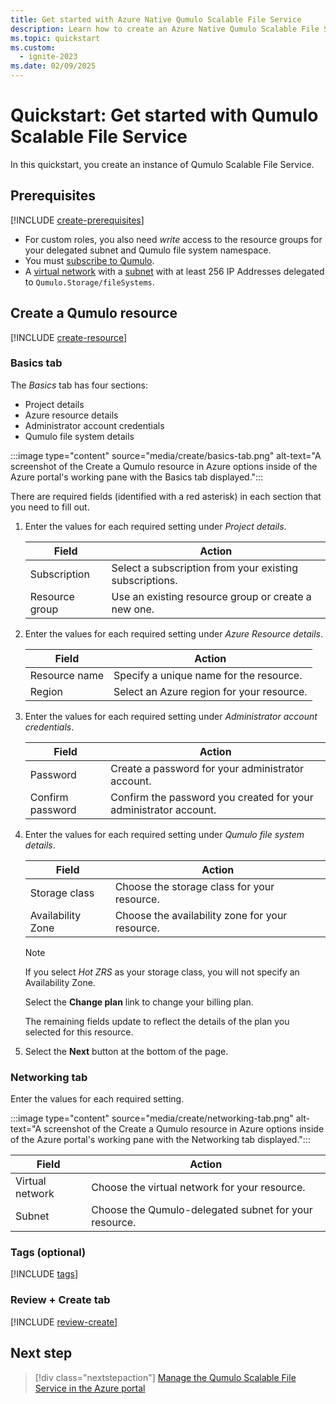 ```yaml
---
title: Get started with Azure Native Qumulo Scalable File Service
description: Learn how to create an Azure Native Qumulo Scalable File Service resource in the Azure portal.
ms.topic: quickstart
ms.custom:
  - ignite-2023
ms.date: 02/09/2025
---
```


# Quickstart: Get started with Qumulo Scalable File Service

In this quickstart, you create an instance of Qumulo Scalable File Service.

## Prerequisites

[!INCLUDE [create-prerequisites](../includes/create-prerequisites.md)]
- For custom roles, you also need *write* access to the resource groups for your delegated subnet and Qumulo file system namespace.
- You must [subscribe to Qumulo](overview.md#subscribe-to-qumulo).
- A [virtual network](/azure/virtual-network/manage-subnet-delegation?tabs=manage-subnet-delegation-portal) with a [subnet](/azure/virtual-network/manage-subnet-delegation?tabs=manage-subnet-delegation-portal) with at least 256 IP Addresses delegated to `Qumulo.Storage/fileSystems`.

## Create a Qumulo resource

[!INCLUDE [create-resource](../includes/create-resource.md)]

### Basics tab

The *Basics* tab has four sections:

- Project details
- Azure resource details
- Administrator account credentials
- Qumulo file system details

:::image type="content" source="media/create/basics-tab.png" alt-text="A screenshot of the Create a Qumulo resource in Azure options inside of the Azure portal's working pane with the Basics tab displayed.":::

There are required fields (identified with a red asterisk) in each section that you need to fill out.

1. Enter the values for each required setting under *Project details*.

   | Field               | Action                                                    |
   |---------------------|-----------------------------------------------------------|
   | Subscription        | Select a subscription from your existing subscriptions.   |
   | Resource group      | Use an existing resource group or create a new one.       |

1. Enter the values for each required setting under *Azure Resource details*.

   | Field              | Action                                    |
   |--------------------|-------------------------------------------|
   | Resource name      | Specify a unique name for the resource.   |
   | Region             | Select an Azure region for your resource. |

1. Enter the values for each required setting under *Administrator account credentials*.

   | Field             | Action                                                           |
   |-------------------|------------------------------------------------------------------|
   | Password          | Create a password for your administrator account.                |
   | Confirm password  | Confirm the password you created for your administrator account. |

1. Enter the values for each required setting under *Qumulo file system details*.

   | Field              | Action                                          |
   |--------------------|-------------------------------------------------|
   | Storage class      | Choose the storage class for your resource.     |
   | Availability Zone  | Choose the availability zone for your resource. |

   > [!NOTE]
   > If you select *Hot ZRS* as your storage class, you will not specify an Availability Zone.
   
   Select the **Change plan** link to change your billing plan.

   The remaining fields update to reflect the details of the plan you selected for this resource.

1. Select the **Next** button at the bottom of the page.

### Networking tab

Enter the values for each required setting.

:::image type="content" source="media/create/networking-tab.png" alt-text="A screenshot of the Create a Qumulo resource in Azure options inside of the Azure portal's working pane with the Networking tab displayed.":::

   | Field             | Action                                                |
   |-------------------|-------------------------------------------------------|
   | Virtual network   | Choose the virtual network for your resource.         |
   | Subnet            | Choose the Qumulo-delegated subnet for your resource. |

### Tags (optional)

[!INCLUDE [tags](../includes/tags.md)]

### Review + Create tab

[!INCLUDE [review-create](../includes/review-create.md)]

## Next step

> [!div class="nextstepaction"]
> [Manage the Qumulo Scalable File Service in the Azure portal](manage.md)